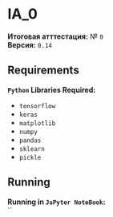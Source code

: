 # IA_0
**Итоговая атттестация:** № `0`
<br>**Версия:** `0.14`
<br>

## Requirements
**`Python` Libraries Required:**
- `tensorflow`
- `keras`
- `matplotlib`
- `numpy`
- `pandas`
- `sklearn`
- `pickle`

## Running
**Running in `JuPyter NoteBook`:**
<br> ``
